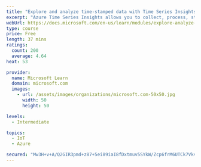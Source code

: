 ```yaml
---
title: "Explore and analyze time-stamped data with Time Series Insights"
excerpt: "Azure Time Series Insights allows you to collect, process, store, analyze, and query data at Internet Of Things (IoT) scale. Learn how to deploy this service and use it to gain insights from data generated by IoT devices."
webUrl: https://docs.microsoft.com/en-us/learn/modules/explore-analyze-time-series-insights/
type: course
price: Free
length: 37 mins
ratings:
  count: 200
  average: 4.64
heat: 53

provider:
  name: Microsoft Learn
  domain: microsoft.com
  images:
    - url: /assets/images/organizations/microsoft.com-50x50.jpg
      width: 50
      height: 50

levels:
  - Intermediate

topics:
  - IoT
  - Azure

secured: "Mw3H+v+A/Q2GIR3pmd+z87+5ei89iaI8fDxtmuv5SYkW/Zcp6frM6UTCk7Vkvsvo8GamiEAjxdu7vID6Nj/qo6MvHn/ixjYl/9GeVL8V1dxg8DzoNDx8i+0qlewshQJ0pL6KFPwGMgCZpQHt8fNpzKk9WTv5AdSJjSYUKcVkAJW65iMH2sNHPp6DX6o/5vxAPHeBHf6NuZREn+bfhjPbyQh/8pfzqjq1toKSy9PtWVyYx7tuGCoqrDPMLWsKXkAAppJgB9HjCEng5f3npXbhjn3QSDdkC13FZlLEt3dBjG91tLvVxuuXcGGnPgGiM8kvIpFIVhCOBG5hng1l1TiGLvc0bjK/wIsFwMLBd0+2U2oFBF4qOVD/CffLkwwhYIAs4ypj6y6pcIPAjxWo7sxJnQ==;QnDcShhgqfxn9H6RbZM+Fg=="
---
```


